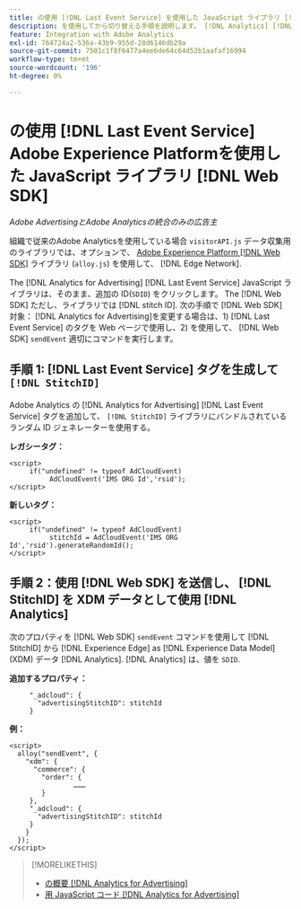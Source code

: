 ```yaml
---
title: の使用 [!DNL Last Event Service] を使用した JavaScript ライブラリ [!DNL Web SDK]
description: を使用してから切り替える手順を説明します。 [!DNL Analytics] [!DNL visitorAPI] ライブラリを [!DNL Experience Platform] [!DNL Web SDK] のライブラリ [!DNL Analytics for Advertising] 実装。
feature: Integration with Adobe Analytics
exl-id: 764724a2-536a-43b9-955d-28d6146db29a
source-git-commit: 7501c1f8f6477a4ee6de64c64d52b1aafaf16994
workflow-type: tm+mt
source-wordcount: '196'
ht-degree: 0%

---
```


# の使用 [!DNL Last Event Service] Adobe Experience Platformを使用した JavaScript ライブラリ [!DNL Web SDK]

*Adobe AdvertisingとAdobe Analyticsの統合のみの広告主*

組織で従来のAdobe Analyticsを使用している場合 `visitorAPI.js` データ収集用のライブラリでは、オプションで、 [Adobe Experience Platform [!DNL Web SDK]](https://experienceleague.adobe.com/docs/experience-platform/edge/home.html) ライブラリ (`alloy.js`) を使用して、 [!DNL Edge Network].

The [!DNL Analytics for Advertising] [!DNL Last Event Service] JavaScript ライブラリは、そのまま、追加の ID(`SDID`) をクリックします。 The [!DNL Web SDK] ただし、ライブラリでは [!DNL stitch ID]. 次の手順で [!DNL Web SDK] 対象： [!DNL Analytics for Advertising]を変更する場合は、1) [!DNL Last Event Service] のタグを Web ページで使用し、2) を使用して、 [!DNL Web SDK] `sendEvent` 適切にコマンドを実行します。

## 手順 1: [!DNL Last Event Service] タグを生成して `[!DNL StitchID]`

Adobe Analytics の [!DNL Analytics for Advertising] [!DNL Last Event Service] タグを追加して、 `[!DNL StitchID]` ライブラリにバンドルされているランダム ID ジェネレーターを使用する。

**レガシータグ：**

```
<script>
     if("undefined" != typeof AdCloudEvent) 
          AdCloudEvent('IMS ORG Id','rsid');
</script>
```

**新しいタグ：**

```
<script>
     if("undefined" != typeof AdCloudEvent) 
          stitchId = AdCloudEvent('IMS ORG Id','rsid').generateRandomId();
</script>
```

## 手順 2：使用 [!DNL Web SDK] を送信し、 [!DNL StitchID] を XDM データとして使用 [!DNL Analytics]

次のプロパティを [!DNL Web SDK] `sendEvent` コマンドを使用して [!DNL StitchID] から [!DNL Experience Edge] as [!DNL Experience Data Model] (XDM) データ [!DNL Analytics].<!-- The library will send the StitchID to [!DNL Experience Edge] as `[_adcloud.advertisingStitchID](https://github.com/adobe/xdm/blob/master/docs/reference/adobe/experience/adcloud/stitch.schema.md)`. --> [!DNL Analytics] は、値を `SDID`.

**追加するプロパティ：**

```
     "_adcloud": {
       "advertisingStitchID": stitchId
     }
```

**例：**

```
<script>
  alloy("sendEvent", {
    "xdm": {
      "commerce": {
        "order": {
                ………
        }
     },
     "_adcloud": {
       "advertisingStitchID": stitchId
     }
    }
  });
</script>
```

>[!MORELIKETHIS]
>
>* [の概要 [!DNL Analytics for Advertising]](overview.md)
>* [用 JavaScript コード [!DNL Analytics for Advertising]](/help/integrations/analytics/javascript.md)
